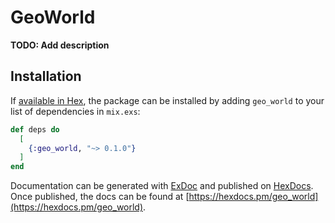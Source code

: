 # GeoWorld

**TODO: Add description**

## Installation

If [available in Hex](https://hex.pm/docs/publish), the package can be installed
by adding `geo_world` to your list of dependencies in `mix.exs`:

```elixir
def deps do
  [
    {:geo_world, "~> 0.1.0"}
  ]
end
```

Documentation can be generated with [ExDoc](https://github.com/elixir-lang/ex_doc)
and published on [HexDocs](https://hexdocs.pm). Once published, the docs can
be found at [https://hexdocs.pm/geo_world](https://hexdocs.pm/geo_world).

